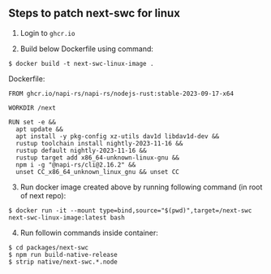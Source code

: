 ## Steps to patch next-swc for linux

1. Login to `ghcr.io`

2. Build below Dockerfile using command:
```
$ docker build -t next-swc-linux-image .
```

Dockerfile:
```
FROM ghcr.io/napi-rs/napi-rs/nodejs-rust:stable-2023-09-17-x64

WORKDIR /next

RUN set -e &&
  apt update &&
  apt install -y pkg-config xz-utils dav1d libdav1d-dev &&
  rustup toolchain install nightly-2023-11-16 &&
  rustup default nightly-2023-11-16 &&
  rustup target add x86_64-unknown-linux-gnu &&
  npm i -g "@napi-rs/cli@2.16.2" &&
  unset CC_x86_64_unknown_linux_gnu && unset CC
```

3. Run docker image created above by running following command (in root of next repo):
```
$ docker run -it --mount type=bind,source="$(pwd)",target=/next-swc next-swc-linux-image:latest bash
```

4. Run followin commands inside container:
```
$ cd packages/next-swc
$ npm run build-native-release
$ strip native/next-swc.*.node
```